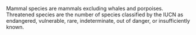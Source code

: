 Mammal species are mammals excluding whales and porpoises. Threatened species are the number of species classified by the IUCN as endangered, vulnerable, rare, indeterminate, out of danger, or insufficiently known.